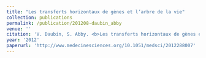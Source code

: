 ```yaml
---
title: "Les transferts horizontaux de gènes et l’arbre de la vie"
collection: publications
permalink: /publication/201208-daubin_abby
venue: ''
citation: 'V. Daubin, S. Abby. <b>Les transferts horizontaux de gènes et l’arbre de la vie</b>, <i>Med Sci (Paris),</i> August 2012'
year: '2012'
paperurl: 'http://www.medecinesciences.org/10.1051/medsci/2012288007'
---
```

